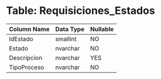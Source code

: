 # Table: Requisiciones_Estados

| Column Name | Data Type | Nullable |
|-------------|-----------|----------|
| IdEstado | smallint | NO |
| Estado | nvarchar | NO |
| Descripcion | nvarchar | YES |
| TipoProceso | nvarchar | NO |
